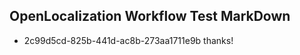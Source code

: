 ## OpenLocalization Workflow Test MarkDown
* 2c99d5cd-825b-441d-ac8b-273aa1711e9b thanks!

<!--HONumber=Aug16_HO4-->



